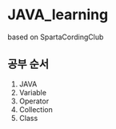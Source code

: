 # JAVA_learning
based on SpartaCordingClub

## 공부 순서 
1. JAVA
2. Variable
3. Operator
4. Collection
5. Class 
